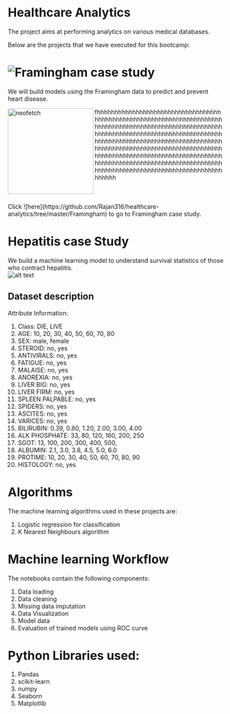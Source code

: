 # Healthcare Analytics
The project aims at performing analytics on various medical databases.


Below are the projects that we have executed for this bootcamp:

# ![Framingham case study](https://github.com/Rajan316/healthcare-analytics/tree/master/Framingham)
We will build models using the Framingham data to predict and prevent heart disease. <br />

<img src="https://www.news-medical.net/image.axd?picture=2017%2F9%2Fshutterstock_463602482.jpg" alt="neofetch" align="left" height="200px">
fhhhhhhhhhhhhhhhhhhhhhhhhhhhhhhhhhhhhhhhhhhhhhhhhhhhhhhhhhhhhhhhhhhhhhhhhhhhhhhhhhhhhhhhhhhhhhhhhhhhhhhhhhhhhhhhhhhhhhhhhhhhhhhhhhhhhhhhhhhhhhhhhhhhhhhhhhhhhhhhhhhhhhhhhhhhhhhhhhhhhhhhhhhhhhhhhhhhhhhhhhhhhhhhhhhhhhhhhhhhhhhhhhhhhhhhhhhhhhhhhhhhhhhhhhhhhhhhhhhhhhhhhhhhhhhhhhhhhhhhhhhhhhhhhhhhhhhhhhhhhhhhhhhhhhhhhhhhhhhhhhhhhhhhhh
 <br />
 <br />
 <br />
  <br />
Click ![here](https://github.com/Rajan316/healthcare-analytics/tree/master/Framingham) to go to Framingham case study.

# Hepatitis case Study
We build a machine learning model to understand survival statistics of those who contract hepatitis.<br />
![alt text](https://www.news-medical.net/image.axd?picture=2017%2F9%2Fshutterstock_463602482.jpg)

## Dataset description
Attribute Information:
1. Class: DIE, LIVE
2. AGE: 10, 20, 30, 40, 50, 60, 70, 80
3. SEX: male, female
4. STEROID: no, yes
5. ANTIVIRALS: no, yes
6. FATIGUE: no, yes
7. MALAISE: no, yes
8. ANOREXIA: no, yes
9. LIVER BIG: no, yes
10. LIVER FIRM: no, yes
11. SPLEEN PALPABLE: no, yes
12. SPIDERS: no, yes
13. ASCITES: no, yes
14. VARICES: no, yes
15. BILIRUBIN: 0.39, 0.80, 1.20, 2.00, 3.00, 4.00
16. ALK PHOSPHATE: 33, 80, 120, 160, 200, 250
17. SGOT: 13, 100, 200, 300, 400, 500,
18. ALBUMIN: 2.1, 3.0, 3.8, 4.5, 5.0, 6.0
19. PROTIME: 10, 20, 30, 40, 50, 60, 70, 80, 90
20. HISTOLOGY: no, yes 

# Algorithms 
The machine learning algorithms used in these projects are:
<br />
  1. Logistic regression for classification<br />
  2. K Nearest Neighbours algorithm<br />

# Machine learning Workflow
The notebooks contain the following components: <br />
  1. Data loading<br />
  2. Data cleaning<br />
  3. Missing data imputation<br />
  4. Data Visualization
  5. Model data
  6. Evaluation of trained models using ROC curve
  
# Python Libraries used:
1. Pandas
2. scikit-learn
3. numpy
4. Seaborn
5. Matplotlib


